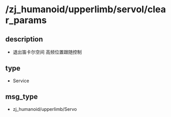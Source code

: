 ﻿# /zj_humanoid/upperlimb/servol/clear_params

## description
- 退出笛卡尔空间 高频位置跟随控制

## type
- Service

## msg_type
- zj_humanoid/upperlimb/Servo

